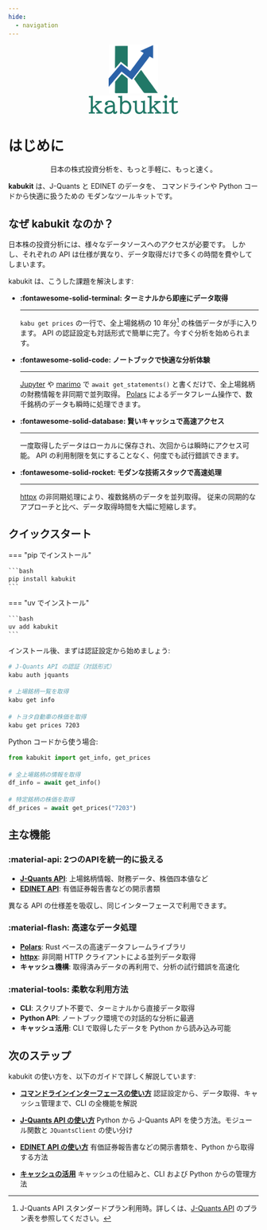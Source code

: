 ```yaml
---
hide:
  - navigation
---
```


<style>
  .md-typeset h1,
  .md-content__button {
    display: none;
  }
</style>

<p align="center" style="margin-top: 0px; margin-bottom: 0px;">
  <img src="assets/images/logo.svg" width="100px">
</p>

<p align="center" style="margin-top: 0px; margin-bottom: 0px;">
  <img src="assets/images/kabukit.svg" width="180px">
</p>

# はじめに

<p align="center">
日本の株式投資分析を、もっと手軽に、もっと速く。
</p>

**kabukit** は、J-Quants と EDINET のデータを、
コマンドラインや Python コードから快適に扱うための
モダンなツールキットです。

## なぜ kabukit なのか？

日本株の投資分析には、様々なデータソースへのアクセスが必要です。
しかし、それぞれの API は仕様が異なり、データ取得だけで多くの時間を費やしてしまいます。

kabukit は、こうした課題を解決します:

<div class="grid cards" markdown>

- **:fontawesome-solid-terminal: ターミナルから即座にデータ取得**

    ---

    `kabu get prices` の一行で、全上場銘柄の 10 年分[^1] の株価データが手に入ります。
    API の認証設定も対話形式で簡単に完了。今すぐ分析を始められます。

- **:fontawesome-solid-code: ノートブックで快適な分析体験**

    ---

    [Jupyter](https://jupyter.org/) や [marimo](https://marimo.io/)
    で `await get_statements()` と書くだけで、全上場銘柄の財務情報を非同期で並列取得。
    [Polars](https://pola.rs/) によるデータフレーム操作で、数千銘柄のデータも瞬時に処理できます。

- **:fontawesome-solid-database: 賢いキャッシュで高速アクセス**

    ---

    一度取得したデータはローカルに保存され、次回からは瞬時にアクセス可能。
    API の利用制限を気にすることなく、何度でも試行錯誤できます。

- **:fontawesome-solid-rocket: モダンな技術スタックで高速処理**

    ---

    [httpx](https://www.python-httpx.org/) の非同期処理により、複数銘柄のデータを並列取得。
    従来の同期的なアプローチと比べ、データ取得時間を大幅に短縮します。

</div>

[^1]: J-Quants API スタンダードプラン利用時。詳しくは、[J-Quants API](https://jpx-jquants.com/)
      のプラン表を参照してください。

## クイックスタート

=== "pip でインストール"

    ```bash
    pip install kabukit
    ```

=== "uv でインストール"

    ```bash
    uv add kabukit
    ```

インストール後、まずは認証設定から始めましょう:

```bash
# J-Quants API の認証（対話形式）
kabu auth jquants

# 上場銘柄一覧を取得
kabu get info

# トヨタ自動車の株価を取得
kabu get prices 7203
```

Python コードから使う場合:

```python
from kabukit import get_info, get_prices

# 全上場銘柄の情報を取得
df_info = await get_info()

# 特定銘柄の株価を取得
df_prices = await get_prices("7203")
```

## 主な機能

### :material-api: 2つのAPIを統一的に扱える

- **[J-Quants API](https://jpx-jquants.com/)**: 上場銘柄情報、財務データ、株価四本値など
- **[EDINET API](https://disclosure2dl.edinet-fsa.go.jp/guide/static/disclosure/WZEK0110.html)**: 有価証券報告書などの開示書類

異なる API の仕様差を吸収し、同じインターフェースで利用できます。

### :material-flash: 高速なデータ処理

- **[Polars](https://pola.rs/)**: Rust ベースの高速データフレームライブラリ
- **[httpx](https://www.python-httpx.org/)**: 非同期 HTTP クライアントによる並列データ取得
- **キャッシュ機構**: 取得済みデータの再利用で、分析の試行錯誤を高速化

### :material-tools: 柔軟な利用方法

- **CLI**: スクリプト不要で、ターミナルから直接データ取得
- **Python API**: ノートブック環境での対話的な分析に最適
- **キャッシュ活用**: CLI で取得したデータを Python から読み込み可能

## 次のステップ

kabukit の使い方を、以下のガイドで詳しく解説しています:

- **[コマンドラインインターフェースの使い方](guides/cli.md)**
  認証設定から、データ取得、キャッシュ管理まで、CLI の全機能を解説

- **[J-Quants API の使い方](guides/jquants.md)**
  Python から J-Quants API を使う方法。モジュール関数と `JQuantsClient` の使い分け

- **[EDINET API の使い方](guides/edinet.md)**
  有価証券報告書などの開示書類を、Python から取得する方法

- **[キャッシュの活用](guides/cache.md)**
  キャッシュの仕組みと、CLI および Python からの管理方法
